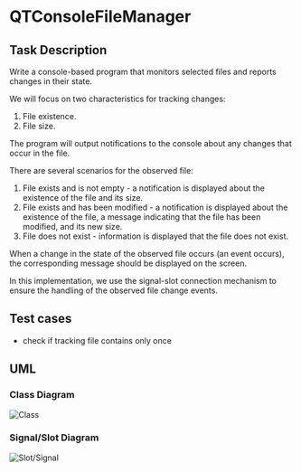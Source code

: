 # QTConsoleFileManager

## Task Description

Write a console-based program that monitors selected files and reports changes in their state.

We will focus on two characteristics for tracking changes:

1. File existence.
2. File size.

The program will output notifications to the console about any changes that occur in the file.

There are several scenarios for the observed file:

1. File exists and is not empty - a notification is displayed about the existence of the file and its size.
2. File exists and has been modified - a notification is displayed about the existence of the file, a message indicating that the file has been modified, and its new size.
3. File does not exist - information is displayed that the file does not exist.

When a change in the state of the observed file occurs (an event occurs), the corresponding message should be displayed on the screen.

In this implementation, we use the signal-slot connection mechanism to ensure the handling of the observed file change events.

## Test cases
- check if tracking file contains only once

## UML 
### Class Diagram
![Class](http://plantuml.com/plantuml/proxy?src=https://raw.githubusercontent.com/insert-zkm/QTConsoleFileManager/master/UML/instance.puml)

### Signal/Slot Diagram
![Slot/Signal](http://plantuml.com/plantuml/proxy?src=https://raw.githubusercontent.com/insert-zkm/QTConsoleFileManager/master/UML/signal_slot.puml)


